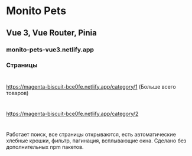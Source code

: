 # Monito Pets
## Vue 3, Vue Router, Pinia
### monito-pets-vue3.netlify.app

### Страницы
# 
https://magenta-biscuit-bce0fe.netlify.app/category/1 (Больше всего товаров)
#
https://magenta-biscuit-bce0fe.netlify.app/category/2
#
Работает поиск, все страницы открываются, есть автоматические хлебные крошки, фильтр, пагинация, всплывающие окна. Сделано без дополнительных npm пакетов.
